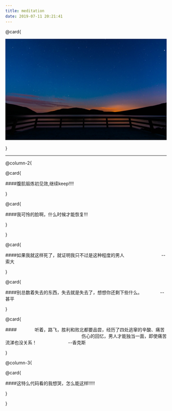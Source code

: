 ```yaml
---
title: meditation
date: 2019-07-11 20:21:41
---
```

@card{

![](/img/starts.jpeg)

}

---

@column-2{


@card{

####腹肌锻炼初见效,继续keep!!!!

}

@card{

####我可怜的脸啊，什么时候才能恢复!!!

}

}

@card{

####如果我就这样死了，就证明我只不过是这种程度的男人 &emsp;&emsp;&emsp;&emsp;&emsp;&emsp;&emsp;&emsp;--索大

}

@card{

####别总数着失去的东西，失去就是失去了，想想你还剩下些什么。&emsp;&emsp;&emsp;&emsp;--甚平

}

@card{

####&emsp;&emsp;&emsp;&emsp;听着，路飞，胜利和败北都要品尝，经历了四处逃窜的辛酸、痛苦 &emsp;&emsp;&emsp;&emsp;&emsp;&emsp;&emsp;&emsp;&emsp;&emsp;&emsp;&emsp;&emsp;&emsp;&emsp;&emsp;&emsp;伤心的回忆，男人才能独当一面，即使痛苦流涕也没关系！&emsp;&emsp;&emsp;&emsp;&emsp;&emsp;&emsp;--香克斯

}

@column-3{


@card{

####这特么代码看的我想哭，怎么能这样!!!!!

}

}